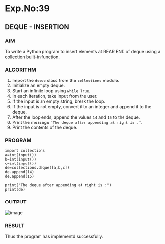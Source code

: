 # Exp.No:39  
## DEQUE - INSERTION



### AIM  
To write a Python program to insert elements at REAR END of deque using a collection built-in function.



### ALGORITHM  

1. Import the `deque` class from the `collections` module.  
2. Initialize an empty deque.  
3. Start an infinite loop using `while True`.  
4. In each iteration, take input from the user.  
5. If the input is an empty string, break the loop.  
6. If the input is not empty, convert it to an integer and append it to the deque.  
7. After the loop ends, append the values `14` and `15` to the deque.  
8. Print the message `"The deque after appending at right is :"`.  
9. Print the contents of the deque.  



### PROGRAM  

```
import collections
a=int(input())
b=int(input())
c=int(input())
de=collections.deque([a,b,c])
de.append(14)
de.append(15)

print("The deque after appending at right is :")
print(de)

```

### OUTPUT
![image](https://github.com/user-attachments/assets/69befba0-43ba-4607-bddb-5cbfd7906ac9)

### RESULT
Thus the program has implementd successfully.
